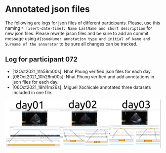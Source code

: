 # Annotated json files 
The following are logs for json files of different participants.
Please, use this naming `* [isert-date-time]: Name LastName and short description` for new json files. 
Please rewrite jason files and be sure to add an commit message using `#IssueNumer annotation type and initial of Name and Surname of the annorator` to be sure all changes can be tracked. 

## Log for participant 072
* [12Oct2021_11h58m00s]: Nhat Phung verified json files for each day.
* [08Oct2021_10h26m00s]: Nhat Phung verified and add annotations in json files for each day.
* [06Oct2021_19h11m26s]: Miguel Xochicale annotated three datasets included in one file.

![fig](01NVb_003_072/annotations.png)


